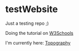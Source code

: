 # testWebsite
Just a testing repo ;)

Doing the tutorial on [W3Schools](https://www.w3schools.com/bootstrap/)

I'm currently here: [Topography](https://www.w3schools.com/bootstrap/bootstrap_typography.asp)